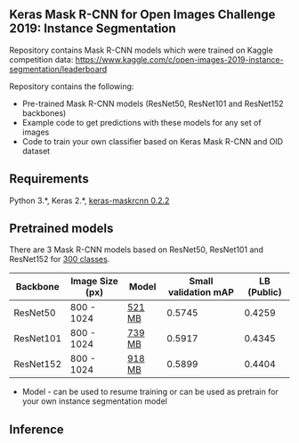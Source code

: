 ## Keras Mask R-CNN for Open Images Challenge 2019: Instance Segmentation

Repository contains Mask R-CNN models which were trained on Kaggle competition data: 
https://www.kaggle.com/c/open-images-2019-instance-segmentation/leaderboard 

Repository contains the following:
* Pre-trained Mask R-CNN models (ResNet50, ResNet101 and ResNet152 backbones)
* Example code to get predictions with these models for any set of images
* Code to train your own classifier based on Keras Mask R-CNN and OID dataset 

## Requirements

Python 3.\*, Keras 2.\*, [keras-maskrcnn 0.2.2](https://github.com/fizyr/keras-maskrcnn)

## Pretrained models

There are 3 Mask R-CNN models based on ResNet50, ResNet101 and ResNet152 for [300 classes](). 

| Backbone | Image Size (px) | Model | Small validation mAP | LB (Public) |
| --- | --- | --- | --- | --- | 
| ResNet50 | 800 - 1024 | [521 MB](https://github.com/ZFTurbo/Keras-Mask-RCNN-for-Open-Images-2019-Instance-Segmentation/releases/download/v1.0/mask_rcnn_resnet50_oid_v1.0.h5) | 0.5745 | 0.4259 |
| ResNet101 | 800 - 1024 | [739 MB](https://github.com/ZFTurbo/Keras-Mask-RCNN-for-Open-Images-2019-Instance-Segmentation/releases/download/v1.0/mask_rcnn_resnet101_oid_v1.0.h5) | 0.5917 | 0.4345 |
| ResNet152 |  800 - 1024 | [918 MB](https://github.com/ZFTurbo/Keras-Mask-RCNN-for-Open-Images-2019-Instance-Segmentation/releases/download/v1.0/mask_rcnn_resnet152_oid_v1.0.h5) | 0.5899 | 0.4404 |

* Model - can be used to resume training or can be used as pretrain for your own instance segmentation model

## Inference 

